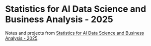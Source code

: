 # Statistics for AI Data Science and Business Analysis - 2025

Notes and projects from [Statistics for AI Data Science and Business Analysis - 2025](https://www.udemy.com/course/statistics-probability-for-data-science).